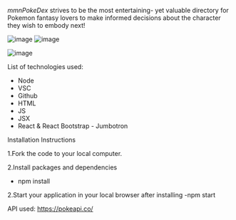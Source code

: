 *mmnPokeDex* strives to be the most entertaining- yet valuable directory for Pokemon fantasy lovers to make informed decisions about the character they wish to embody next!

![image](https://user-images.githubusercontent.com/83613888/123327824-d4b4b780-d508-11eb-8940-58a6e413211a.png)
![image](https://user-images.githubusercontent.com/83613888/123327934-f4e47680-d508-11eb-93ab-dae9107006c7.png)

![image](https://user-images.githubusercontent.com/83613888/123327890-e5fdc400-d508-11eb-954e-980f4645931e.png)

List of technologies used:
-  Node 
-  VSC
-  Github
-  HTML
-  JS
-  JSX
-  React & React Bootstrap - Jumbotron


Installation Instructions 

1.Fork the code to your local computer.

2.Install packages and dependencies
   - npm install

2.Start your application in your local browser after installing
    -npm start
    
API used: 
https://pokeapi.co/


